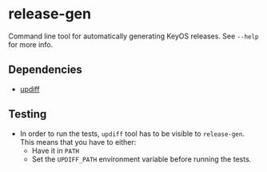 # release-gen

Command line tool for automatically generating KeyOS releases. See `--help` for more info.

## Dependencies

- [updiff](https://github.com/Foundation-Devices/updiff)

## Testing

- In order to run the tests, `updiff` tool has to be visible to `release-gen`. This means that you have to either:
  - Have it in `PATH`
  - Set the `UPDIFF_PATH` environment variable before running the tests.
